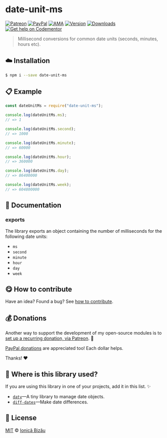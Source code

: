 
# date-unit-ms

 [![Patreon](https://img.shields.io/badge/Support%20me%20on-Patreon-%23e6461a.svg)][patreon] [![PayPal](https://img.shields.io/badge/%24-paypal-f39c12.svg)][paypal-donations] [![AMA](https://img.shields.io/badge/ask%20me-anything-1abc9c.svg)](https://github.com/IonicaBizau/ama) [![Version](https://img.shields.io/npm/v/date-unit-ms.svg)](https://www.npmjs.com/package/date-unit-ms) [![Downloads](https://img.shields.io/npm/dt/date-unit-ms.svg)](https://www.npmjs.com/package/date-unit-ms) [![Get help on Codementor](https://cdn.codementor.io/badges/get_help_github.svg)](https://www.codementor.io/johnnyb?utm_source=github&utm_medium=button&utm_term=johnnyb&utm_campaign=github)

> Millisecond conversions for common date units (seconds, minutes, hours etc).

## :cloud: Installation

```sh
$ npm i --save date-unit-ms
```


## :clipboard: Example



```js
const dateUnitMs = require("date-unit-ms");

console.log(dateUnitMs.ms);
// => 1

console.log(dateUnitMs.second);
// => 1000

console.log(dateUnitMs.minute);
// => 60000

console.log(dateUnitMs.hour);
// => 360000

console.log(dateUnitMs.day);
// => 86400000

console.log(dateUnitMs.week);
// => 604800000
```

## :memo: Documentation


### exports




The library exports an object containing the number of milliseconds for the following date units:


 - `ms`
 - `second`
 - `minute`
 - `hour`
 - `day`
 - `week`


## :yum: How to contribute
Have an idea? Found a bug? See [how to contribute][contributing].


## :moneybag: Donations

Another way to support the development of my open-source modules is
to [set up a recurring donation, via Patreon][patreon]. :rocket:

[PayPal donations][paypal-donations] are appreciated too! Each dollar helps.

Thanks! :heart:

## :dizzy: Where is this library used?
If you are using this library in one of your projects, add it in this list. :sparkles:


 - [`daty`](https://github.com/IonicaBizau/daty#readme)—A tiny library to manage date objects.
 - [`diff-dates`](https://github.com/IonicaBizau/diff-dates#readme)—Make date differences.

## :scroll: License

[MIT][license] © [Ionică Bizău][website]

[patreon]: https://www.patreon.com/ionicabizau
[paypal-donations]: https://www.paypal.com/cgi-bin/webscr?cmd=_s-xclick&hosted_button_id=RVXDDLKKLQRJW
[donate-now]: http://i.imgur.com/6cMbHOC.png

[license]: http://showalicense.com/?fullname=Ionic%C4%83%20Biz%C4%83u%20%3Cbizauionica%40gmail.com%3E%20(http%3A%2F%2Fionicabizau.net)&year=2015#license-mit
[website]: http://ionicabizau.net
[contributing]: /CONTRIBUTING.md
[docs]: /DOCUMENTATION.md
